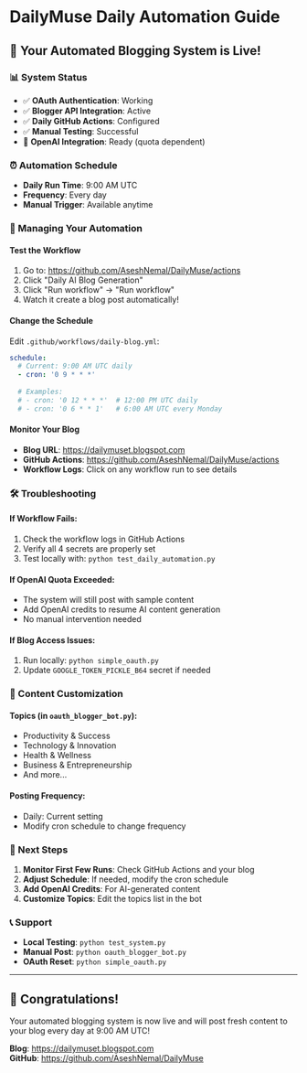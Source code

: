 # DailyMuse Daily Automation Guide

## 🚀 Your Automated Blogging System is Live!

### 📊 System Status
- ✅ **OAuth Authentication**: Working
- ✅ **Blogger API Integration**: Active
- ✅ **Daily GitHub Actions**: Configured
- ✅ **Manual Testing**: Successful
- 🔄 **OpenAI Integration**: Ready (quota dependent)

### ⏰ Automation Schedule
- **Daily Run Time**: 9:00 AM UTC
- **Frequency**: Every day
- **Manual Trigger**: Available anytime

### 🔧 Managing Your Automation

#### **Test the Workflow**
1. Go to: https://github.com/AseshNemal/DailyMuse/actions
2. Click "Daily AI Blog Generation"
3. Click "Run workflow" → "Run workflow"
4. Watch it create a blog post automatically!

#### **Change the Schedule**
Edit `.github/workflows/daily-blog.yml`:
```yaml
schedule:
  # Current: 9:00 AM UTC daily
  - cron: '0 9 * * *'
  
  # Examples:
  # - cron: '0 12 * * *'  # 12:00 PM UTC daily
  # - cron: '0 6 * * 1'   # 6:00 AM UTC every Monday
```

#### **Monitor Your Blog**
- **Blog URL**: https://dailymuset.blogspot.com
- **GitHub Actions**: https://github.com/AseshNemal/DailyMuse/actions
- **Workflow Logs**: Click on any workflow run to see details

### 🛠️ Troubleshooting

#### **If Workflow Fails:**
1. Check the workflow logs in GitHub Actions
2. Verify all 4 secrets are properly set
3. Test locally with: `python test_daily_automation.py`

#### **If OpenAI Quota Exceeded:**
- The system will still post with sample content
- Add OpenAI credits to resume AI content generation
- No manual intervention needed

#### **If Blog Access Issues:**
1. Run locally: `python simple_oauth.py`
2. Update `GOOGLE_TOKEN_PICKLE_B64` secret if needed

### 📝 Content Customization

#### **Topics** (in `oauth_blogger_bot.py`):
- Productivity & Success
- Technology & Innovation  
- Health & Wellness
- Business & Entrepreneurship
- And more...

#### **Posting Frequency:**
- Daily: Current setting
- Modify cron schedule to change frequency

### 🎯 Next Steps

1. **Monitor First Few Runs**: Check GitHub Actions and your blog
2. **Adjust Schedule**: If needed, modify the cron schedule
3. **Add OpenAI Credits**: For AI-generated content
4. **Customize Topics**: Edit the topics list in the bot

### 📞 Support

- **Local Testing**: `python test_system.py`
- **Manual Post**: `python oauth_blogger_bot.py`
- **OAuth Reset**: `python simple_oauth.py`

---

## 🎉 Congratulations!

Your automated blogging system is now live and will post fresh content to your blog every day at 9:00 AM UTC!

**Blog**: https://dailymuset.blogspot.com  
**GitHub**: https://github.com/AseshNemal/DailyMuse
